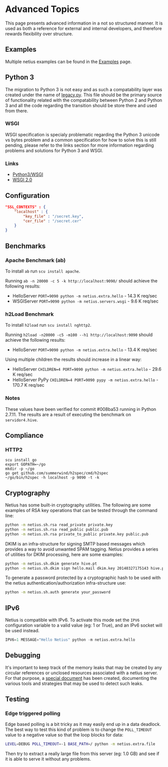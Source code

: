 # Advanced Topics

This page presents advanced information in a not so structured manner. It is used as both a reference
for external and internal developers, and therefore rewards flexibility over structure.

## Examples

Multiple netius examples can be found in the [Examples](examples.md) page.

## Python 3

The migration to Python 3 is not easy and as such a compatability layer was created under the name of
[legacy.py](../src/netius/base/legacy.py). This file should be the primary source of functionality related
with the compatability between Python 2 and Python 3 and all the code regarding the transition should
be store there and used from there.

### WSGI

WSGI specification is specialy problematic regarding the Python 3 unicode vs bytes problem and a common
specification for how to solve this is still pending, please refer to the links section for more information
regarding problems and solutions for Python 3 and WSGI.

### Links

* [Python3/WSGI](http://wsgi.readthedocs.org/en/latest/python3.html)
* [WSGI 2.0](http://wsgi.readthedocs.org/en/latest/proposals-2.0.html)

## Configuration

```json
"SSL_CONTEXTS" : {
    "localhost" : {
        "key_file" : "/secret.key",
        "cer_file" : "/secret.cer"
    }
}
```

## Benchmarks

### Apache Benchmark (ab)

To install `ab` run `scu install apache`.

Running `ab -n 20000 -c 5 -k http://localhost:9090/` should achieve the following results:

* HelloServer `PORT=9090 python -m netius.extra.hello` - 14.3 K req/sec
* WSGIServer `PORT=9090 python -m netius.servers.wsgi` - 9.6 K req/sec

### h2Load Benchmark

To install `h2load` run `scu install nghttp2`.

Running `h2load -n20000 -c5 -m100 --h1 http://localhost:9090` should achieve the following results:

* HelloServer `PORT=9090 python -m netius.extra.hello` - 13.4 K req/sec

Using multiple children the results should increase in a linear way:

* HelloServer `CHILDREN=4 PORT=9090 python -m netius.extra.hello` - 29.6 K req/sec
* HelloServer PyPy `CHILDREN=4 PORT=9090 pypy -m netius.extra.hello` - 170.7 K req/sec

### Notes

These values have been verified for commit #008ba53 running in Python 2.7.11.
The results are a result of executing the benchmark on `servidor4.hive`.

## Compliance

### HTTP2

```
scu install go
export GOPATH=~/go
mkdir -p ~/go
go get github.com/summerwind/h2spec/cmd/h2spec  
~/go/bin/h2spec -h localhost -p 9090 -t -k
```

## Cryptography

Netius has some built-in cryptography utilities. The following are some
examples of RSA key operations that can be tested through the command line:

```bash
python -m netius.sh.rsa read_private private.key
python -m netius.sh.rsa read_public public.pub
python -m netius.sh.rsa private_to_public private.key public.pub
```

DKIM is an infra-structure for signing SMTP based messages which provides a way to avoid unwanted
SPAM tagging. Netius provides a series of utilities for DKIM processing, here are some examples:

```bash
python -m netius.sh.dkim generate hive.pt
python -m netius.sh.dkim sign hello.mail dkim.key 20140327175143 hive.pt
```

To generate a password protected by a cryptographic hash to be used with the netius
authentication/authorization infra-structure use:

```bash
python -m netius.sh.auth generate your_password
```

## IPv6

Netius is compatible with IPv6. To activate this mode set the `IPV6` configuration variable
to a valid value (eg: 1 or True), and an IPv6 socket will be used instead.

```python
IPV6=1 MESSAGE="Hello Netius" python -m netius.extra.hello
```

## Debugging

It's important to keep track of the memory leaks that may be created by any circular references or
unclosed resources associated with a netius server. For that purpose, a [special document](leak.md) has
been created, documenting the various tools and strategies that may be used to detect such leaks.

## Testing

### Edge triggered polling

Edge based polling is a bit tricky as it may easily end up in a data deadlock. The best way to test this
kind of problem is to change the `POLL_TIMEOUT` value to a negative value so that the loop blocks for data:

```bash
LEVEL=DEBUG POLL_TIMEOUT=-1 BASE_PATH=/ python -m netius.extra.file
```

Then try to extract a really large file from this server (eg: 1.0 GB) and see if it is able to serve it
without any problems.
